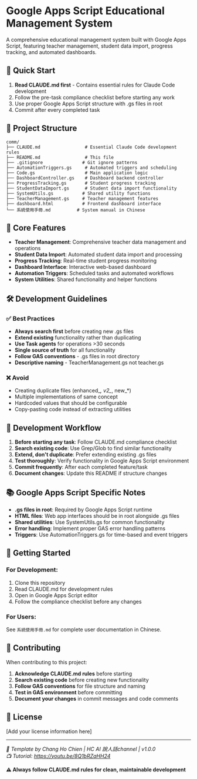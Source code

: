 # Google Apps Script Educational Management System

A comprehensive educational management system built with Google Apps Script, featuring teacher management, student data import, progress tracking, and automated dashboards.

## 🚀 Quick Start

1. **Read CLAUDE.md first** - Contains essential rules for Claude Code development
2. Follow the pre-task compliance checklist before starting any work
3. Use proper Google Apps Script structure with .gs files in root
4. Commit after every completed task

## 📁 Project Structure

```
comm/
├── CLAUDE.md                 # Essential Claude Code development rules
├── README.md                 # This file
├── .gitignore               # Git ignore patterns
├── AutomationTriggers.gs     # Automated triggers and scheduling
├── Code.gs                   # Main application logic
├── DashboardController.gs    # Dashboard backend controller
├── ProgressTracking.gs       # Student progress tracking
├── StudentDataImport.gs      # Student data import functionality
├── SystemUtils.gs           # Shared utility functions
├── TeacherManagement.gs     # Teacher management features
├── dashboard.html           # Frontend dashboard interface
└── 系統使用手冊.md          # System manual in Chinese
```

## 🎯 Core Features

- **Teacher Management**: Comprehensive teacher data management and operations
- **Student Data Import**: Automated student data import and processing
- **Progress Tracking**: Real-time student progress monitoring
- **Dashboard Interface**: Interactive web-based dashboard
- **Automation Triggers**: Scheduled tasks and automated workflows
- **System Utilities**: Shared functionality and helper functions

## 🛠️ Development Guidelines

### ✅ Best Practices
- **Always search first** before creating new .gs files
- **Extend existing** functionality rather than duplicating  
- **Use Task agents** for operations >30 seconds
- **Single source of truth** for all functionality
- **Follow GAS conventions** - .gs files in root directory
- **Descriptive naming** - TeacherManagement.gs not teacher.gs

### ❌ Avoid
- Creating duplicate files (enhanced_*, v2_*, new_*)
- Multiple implementations of same concept
- Hardcoded values that should be configurable
- Copy-pasting code instead of extracting utilities

## 🔧 Development Workflow

1. **Before starting any task**: Follow CLAUDE.md compliance checklist
2. **Search existing code**: Use Grep/Glob to find similar functionality
3. **Extend, don't duplicate**: Prefer extending existing .gs files
4. **Test thoroughly**: Verify functionality in Google Apps Script environment
5. **Commit frequently**: After each completed feature/task
6. **Document changes**: Update this README if structure changes

## 📚 Google Apps Script Specific Notes

- **.gs files in root**: Required by Google Apps Script runtime
- **HTML files**: Web app interfaces should be in root alongside .gs files
- **Shared utilities**: Use SystemUtils.gs for common functionality
- **Error handling**: Implement proper GAS error handling patterns
- **Triggers**: Use AutomationTriggers.gs for time-based and event triggers

## 🚀 Getting Started

### For Development:
1. Clone this repository
2. Read CLAUDE.md for development rules
3. Open in Google Apps Script editor
4. Follow the compliance checklist before any changes

### For Users:
See `系統使用手冊.md` for complete user documentation in Chinese.

## 🤝 Contributing

When contributing to this project:

1. **Acknowledge CLAUDE.md rules** before starting
2. **Search existing code** before creating new functionality
3. **Follow GAS conventions** for file structure and naming
4. **Test in GAS environment** before committing
5. **Document your changes** in commit messages and code comments

## 📄 License

[Add your license information here]

---

*🎯 Template by Chang Ho Chien | HC AI 說人話channel | v1.0.0*  
*📺 Tutorial: https://youtu.be/8Q1bRZaHH24*

**⚠️ Always follow CLAUDE.md rules for clean, maintainable development**